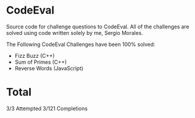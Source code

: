 CodeEval
========

Source code for challenge questions to CodeEval.
All of the challenges are solved using code written solely by me, Sergio Morales.


The Following CodeEval Challenges have been 100% solved:

- Fizz Buzz (C++)
- Sum of Primes (C++)
- Reverse Words (JavaScript)

Total
=====

3/3   Attempted
3/121 Completions
